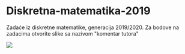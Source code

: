 # Diskretna-matematika-2019
Zadaće iz diskretne matematike, generacija 2019/2020. Za bodove na zadacima otvorite slike sa nazivom "komentar tutora"

![](/uspjeh-zadace.jpg)
